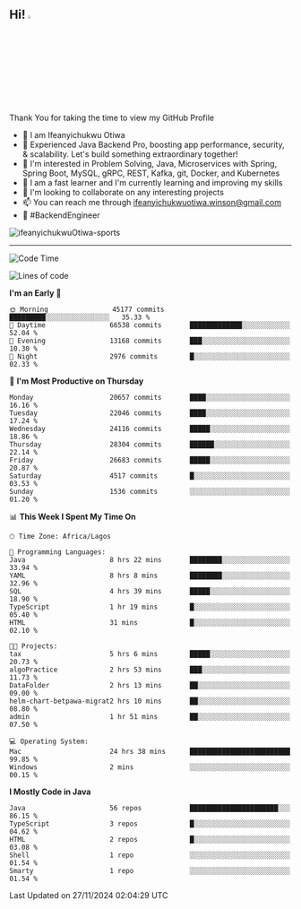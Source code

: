 <!-- BLOG-POST-LIST:START --><!-- BLOG-POST-LIST:END -->

## Hi! <img src="https://media.giphy.com/media/hvRJCLFzcasrR4ia7z/giphy.gif" width="4%"> 

Thank You for taking the time to view my GitHub Profile

- 👋 I am Ifeanyichukwu Otiwa
- 🚀 Experienced Java Backend Pro, boosting app performance, security, & scalability. Let's build something extraordinary together!
- 👀 I'm interested in Problem Solving, Java, Microservices with Spring, Spring Boot, MySQL, gRPC, REST, Kafka, git, Docker, and Kubernetes
- 🌱 I am a fast learner and I'm currently learning and improving my skills
- 💞️ I'm looking to collaborate on any interesting projects
- 📫 You can reach me through ifeanyichukwuotiwa.winson@gmail.com
- 🚀 #BackendEngineer

<p align="left" marginTop="10px"> <img src="https://komarev.com/ghpvc/?username=ifeanyichukwuOtiwa-sports&label=Profile%20views&color=0e75b6&style=for-the-badge" alt="ifeanyichukwuOtiwa-sports" /> </p>

***

<!--START_SECTION:waka-->
![Code Time](http://img.shields.io/badge/Code%20Time-3%2C161%20hrs%2049%20mins-blue)

![Lines of code](https://img.shields.io/badge/From%20Hello%20World%20I%27ve%20Written-32.0%20million%20lines%20of%20code-blue)

**I'm an Early 🐤** 

```text
🌞 Morning                45177 commits       █████████░░░░░░░░░░░░░░░░   35.33 % 
🌆 Daytime                66538 commits       █████████████░░░░░░░░░░░░   52.04 % 
🌃 Evening                13168 commits       ███░░░░░░░░░░░░░░░░░░░░░░   10.30 % 
🌙 Night                  2976 commits        █░░░░░░░░░░░░░░░░░░░░░░░░   02.33 % 
```
📅 **I'm Most Productive on Thursday** 

```text
Monday                   20657 commits       ████░░░░░░░░░░░░░░░░░░░░░   16.16 % 
Tuesday                  22046 commits       ████░░░░░░░░░░░░░░░░░░░░░   17.24 % 
Wednesday                24116 commits       █████░░░░░░░░░░░░░░░░░░░░   18.86 % 
Thursday                 28304 commits       ██████░░░░░░░░░░░░░░░░░░░   22.14 % 
Friday                   26683 commits       █████░░░░░░░░░░░░░░░░░░░░   20.87 % 
Saturday                 4517 commits        █░░░░░░░░░░░░░░░░░░░░░░░░   03.53 % 
Sunday                   1536 commits        ░░░░░░░░░░░░░░░░░░░░░░░░░   01.20 % 
```


📊 **This Week I Spent My Time On** 

```text
🕑︎ Time Zone: Africa/Lagos

💬 Programming Languages: 
Java                     8 hrs 22 mins       ████████░░░░░░░░░░░░░░░░░   33.94 % 
YAML                     8 hrs 8 mins        ████████░░░░░░░░░░░░░░░░░   32.96 % 
SQL                      4 hrs 39 mins       █████░░░░░░░░░░░░░░░░░░░░   18.90 % 
TypeScript               1 hr 19 mins        █░░░░░░░░░░░░░░░░░░░░░░░░   05.40 % 
HTML                     31 mins             █░░░░░░░░░░░░░░░░░░░░░░░░   02.10 % 

🐱‍💻 Projects: 
tax                      5 hrs 6 mins        █████░░░░░░░░░░░░░░░░░░░░   20.73 % 
algoPractice             2 hrs 53 mins       ███░░░░░░░░░░░░░░░░░░░░░░   11.73 % 
DataFolder               2 hrs 13 mins       ██░░░░░░░░░░░░░░░░░░░░░░░   09.00 % 
helm-chart-betpawa-migrat2 hrs 10 mins       ██░░░░░░░░░░░░░░░░░░░░░░░   08.80 % 
admin                    1 hr 51 mins        ██░░░░░░░░░░░░░░░░░░░░░░░   07.50 % 

💻 Operating System: 
Mac                      24 hrs 38 mins      █████████████████████████   99.85 % 
Windows                  2 mins              ░░░░░░░░░░░░░░░░░░░░░░░░░   00.15 % 
```

**I Mostly Code in Java** 

```text
Java                     56 repos            ██████████████████████░░░   86.15 % 
TypeScript               3 repos             █░░░░░░░░░░░░░░░░░░░░░░░░   04.62 % 
HTML                     2 repos             █░░░░░░░░░░░░░░░░░░░░░░░░   03.08 % 
Shell                    1 repo              ░░░░░░░░░░░░░░░░░░░░░░░░░   01.54 % 
Smarty                   1 repo              ░░░░░░░░░░░░░░░░░░░░░░░░░   01.54 % 
```




 Last Updated on 27/11/2024 02:04:29 UTC
<!--END_SECTION:waka-->

<!--
<p align="center">
![trophy](https://github-profile-trophy.vercel.app/?username=ifeanyichukwuOtiwa-sports&theme=onedark) (https://github.com/ryo-ma/github-profile-trophy)
</p>
-->

<!---
ifeanyi-otiwa/ifeanyi-otiwa is a ✨ special ✨ repository because its `README.md` (this file) appears on your GitHub profile.
You can click the Preview link to take a look at your changes.
--->
